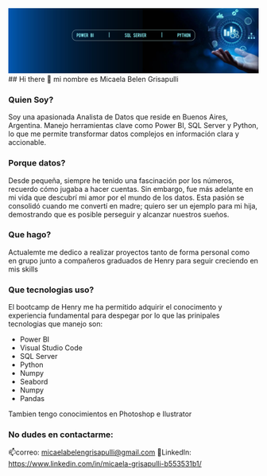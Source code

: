 <img src= "https://github.com/micagrisa/micagrisa/blob/main/Imagenes/Portada2.jpg" >
## Hi there 👋 mi nombre es Micaela Belen Grisapulli

### Quien Soy?
Soy una apasionada Analista de Datos que reside en Buenos Aires, Argentina. Manejo herramientas clave como Power BI, SQL Server y Python, lo que me permite transformar datos complejos en información clara y accionable.

### Porque datos?
Desde pequeña, siempre he tenido una fascinación por los números, recuerdo cómo jugaba a hacer cuentas. Sin embargo, fue más adelante en mi vida que descubrí mi amor por el mundo de los datos. Esta pasión se consolidó cuando me convertí en madre; quiero ser un ejemplo para mi hija, demostrando que es posible perseguir y alcanzar nuestros sueños.

### Que hago?
Actualemte me dedico a realizar proyectos tanto de forma personal como en grupo junto a compañeros graduados de Henry para seguir creciendo en mis skills 

### Que tecnologias uso?
El bootcamp de Henry me ha permitido adquirir el conocimento y experiencia fundamental para despegar por lo que las prinipales tecnologias que manejo son:

- Power BI
- Visual Studio Code
- SQL Server
- Python
- Numpy
- Seabord
- Numpy
- Pandas

Tambien tengo conocimientos en Photoshop e Ilustrator 

### No dudes en contactarme:
📫correo: micaelabelengrisapulli@gmail.com
💬LinkedIn: https://www.linkedin.com/in/micaela-grisapulli-b553531b1/




<!--
**micagrisa/micagrisa** is a ✨ _special_ ✨ repository because its `README.md` (this file) appears on your GitHub profile.

Here are some ideas to get you started:

- 🔭 I’m currently working on ...
- 🌱 I’m currently learning ...
- 👯 I’m looking to collaborate on ...
- 🤔 I’m looking for help with ...
- 💬 Ask me about ...
- 📫 How to reach me: ...
- 😄 Pronouns: ...
- ⚡ Fun fact: ...
-->
